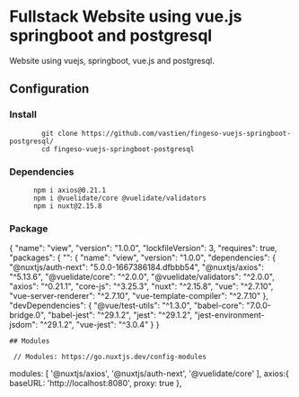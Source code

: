 # Fullstack Website using vue.js springboot and postgresql
Website using vuejs, springboot, vue.js and postgresql.

## Configuration

### Install
            git clone https://github.com/vastien/fingeso-vuejs-springboot-postgresql/
            cd fingeso-vuejs-springboot-postgresql

### Dependencies

          npm i axios@0.21.1
          npm i @vuelidate/core @vuelidate/validators
          npm i nuxt@2.15.8

### Package
{
  "name": "view",
  "version": "1.0.0",
  "lockfileVersion": 3,
  "requires": true,
  "packages": {
    "": {
      "name": "view",
      "version": "1.0.0",
      "dependencies": {
        "@nuxtjs/auth-next": "5.0.0-1667386184.dfbbb54",
        "@nuxtjs/axios": "^5.13.6",
        "@vuelidate/core": "^2.0.0",
        "@vuelidate/validators": "^2.0.0",
        "axios": "^0.21.1",
        "core-js": "^3.25.3",
        "nuxt": "^2.15.8",
        "vue": "^2.7.10",
        "vue-server-renderer": "^2.7.10",
        "vue-template-compiler": "^2.7.10"
      },
      "devDependencies": {
        "@vue/test-utils": "^1.3.0",
        "babel-core": "7.0.0-bridge.0",
        "babel-jest": "^29.1.2",
        "jest": "^29.1.2",
        "jest-environment-jsdom": "^29.1.2",
        "vue-jest": "^3.0.4"
      }
    }
    
    
    ## Modules
    
     // Modules: https://go.nuxtjs.dev/config-modules
  modules: [
    '@nuxtjs/axios',
    '@nuxtjs/auth-next',
    '@vuelidate/core'
    ],
  axios:{
    baseURL: 'http://localhost:8080',
    proxy: true
  },

    
